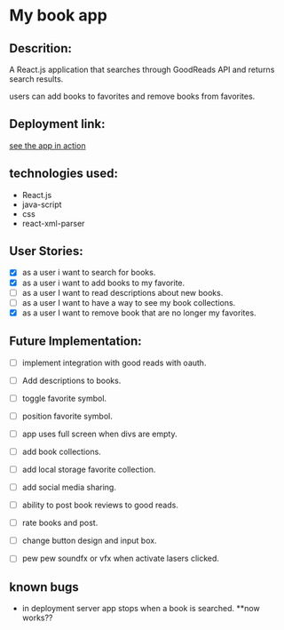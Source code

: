 # My book app

## Descrition:

A React.js application that searches through GoodReads API and returns search results.

users can add books to favorites and remove books from favorites.

## Deployment link:

[see the app in action](https://hamjahb.github.io/my-books/)

## technologies used:

- React.js
- java-script
- css
- react-xml-parser

## User Stories:
- [x] as a user i want to search for books.
- [x] as a user i want to add books to my favorite.
- [ ] as a user I want to read descriptions about new books.
- [ ] as a user I want to have a way to see my book collections.
- [x] as a user I want to remove book that are no longer my favorites.

## Future Implementation:

- [ ] implement integration with good reads with oauth.
- [ ] Add descriptions to books.
- [ ] toggle favorite symbol.
- [ ] position favorite symbol.
- [ ] app uses full screen when divs are empty.
- [ ] add book collections.
- [ ] add local storage favorite collection.
- [ ] add social media sharing. 
- [ ] ability to post book reviews to good reads.
- [ ] rate books and post.
- [ ] change button design and input box.
- [ ] pew pew soundfx or vfx when activate lasers clicked.


## known bugs

- in deployment server app stops when a book is searched. **now works??
